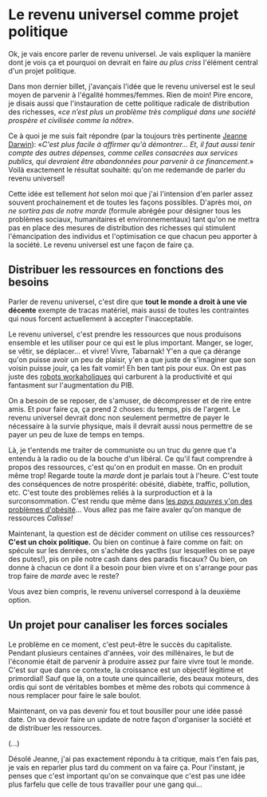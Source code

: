 # Le revenu universel comme projet politique

Ok, je vais encore parler de revenu universel. Je vais expliquer la manière dont je vois ça et pourquoi on devrait en faire *au plus criss* l'élément central d'un projet politique.

Dans mon dernier billet, j'avançais l'idée que le revenu universel est le seul moyen de parvenir à l'égalité hommes/femmes. Rien de moin! Pire encore, je disais aussi que l'instauration de cette politique radicale de distribution des richesses, «*ce n’est plus un problème très compliqué dans une société prospère et civilisée comme la nôtre*».

Ce à quoi je me suis fait répondre (par la toujours très pertinente [Jeanne Darwin](https://jeanneemard.wordpress.com/)):
«*C'est plus facile à affirmer qu'à démontrer... Et, il faut aussi tenir compte des autres dépenses, comme celles consacrées aux services publics, qui devraient être abandonnées pour parvenir à ce financement.*» Voilà exactement le résultat souhaité: qu'on me redemande de parler du revenu universel!

Cette idée est tellement *hot* selon moi que j'ai l'intension d'en parler assez souvent prochainement et de toutes les façons possibles. D'après moi, *on ne sortira pas de notre marde* (formule abrégée pour désigner tous les problèmes sociaux, humanitaires et environnementaux) tant qu'on ne mettra pas en place des mesures de distribution des richesses qui stimulent l'émancipation des individus et l'optimisation ce que chacun peu apporter à la société. Le revenu universel est une façon de faire ça.

## Distribuer les ressources en fonctions des besoins

Parler de revenu universel, c'est dire que **tout le monde a droit à une vie décente** exempte de tracas matériel, mais aussi de toutes les contraintes qui nous forcent actuellement à accepter l'inacceptable.

Le revenu universel, c'est prendre les ressources que nous produisons ensemble et les utiliser pour ce qui est le plus important. Manger, se loger, se vêtir, se déplacer... et vivre! Vivre, Tabarnak! Y'en a que ça dérange qu'on puisse avoir un peu de plaisir, y'en a que juste de s'imaginer que son voisin puisse jouir, ça les fait vomir! Eh ben tant pis pour eux. On est pas juste des [robots workaholiques](https://fr.wikipedia.org/wiki/Bourreau_de_travail) qui carburent à la productivité et qui fantasment sur l'augmentation du PIB.


On a besoin de se reposer, de s'amuser, de décompresser et de rire entre amis. Et pour faire ça, ça prend 2 choses: du temps, pis de l'argent. Le revenu universel devrait donc non seulement permettre de payer le nécessaire à la survie physique, mais il devrait aussi nous permettre de se payer un peu de luxe de temps en temps.

Là, je t'entends me traiter de communiste ou un truc du genre que t'a entendu à la radio ou de la bouche d'un libéral. Ce qu'il faut comprendre à propos des ressources, c'est qu'on en produit en masse. On en produit même trop! Regarde toute la *marde* dont je parlais tout à l'heure. C'est toute des conséquences de notre prospérité: obésité, diabète, traffic, pollution, etc. C'est toute des problèmes reliés à la surproduction et à la surconsommation. C'est rendu que même dans [les *pays pauvres* y'on des problèmes d'obésité](http://www.fao.org/Focus/F/obesity/obes2.htm)... Vous allez pas me faire avaler qu'on manque de ressources *Calisse!*

Maintenant, la question est de décider comment on utilise ces ressources? **C'est un choix politique.** Ou bien on continue à faire comme on fait: on spécule sur les denrées, on s'achète des yacths (sur lesquelles on se paye des putes!), pis on pile notre cash dans des paradis fiscaux? Ou bien, on donne à chacun ce dont il a besoin pour bien vivre et on s'arrange pour pas trop faire de *marde* avec le reste?

Vous avez bien compris, le revenu universel correspond à la deuxième option.

## Un projet pour canaliser les forces sociales

Le problème en ce moment, c'est peut-être le succès du capitaliste. Pendant plusieurs centaines d'années, voir des millénaires, le but de l'économie était de parvenir à produire assez pur faire vivre tout le monde. C'est sur que dans ce contexte, la croissance est un objectif légitime et primordial! Sauf que là, on a toute une quincaillerie, des beaux moteurs, des ordis qui sont de véritables bombes et même des robots qui commence à nous remplacer pour faire le sale boulot.

Maintenant, on va pas devenir fou et tout bousiller pour une idée passé date. On va devoir faire un update de notre façon d'organiser la société et de distribuer les ressources.

(...)

Désolé Jeanne, j'ai pas exactement répondu à ta critique, mais t'en fais pas, je vais en reparler plus tard du comment on va faire ça. Pour l'instant, je penses que c'est important qu'on se convainque que c'est pas une idée plus farfelu que celle de tous travailler pour une gang qui...
